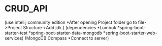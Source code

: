 # CRUD_API
(use intellij community edition
 *After opening Project folder go to file->Project Structure->Add jdk.)
(dependencies 
 *Lombok
 *spring-boot-starter-test
 *spring-boot-starter-data-mongodb
 *spring-boot-starter-web-services)
(MongoDB Compass
 *Connect to server)
